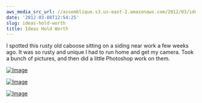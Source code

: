 ```yaml
---
aws_media_src_url: //assemblique.s3.us-east-2.amazonaws.com/2012/03/ideasholdworth1.jpg
date: '2012-03-08T12:54:25'
slug: ideas-hold-worth
title: Ideas Hold Worth
---
```


 I spotted this rusty old caboose sitting on a siding near work a few weeks ago. It was so rusty and unique I had to run home and get my camera. Took a bunch of pictures, and then did a little Photoshop work on them.

 [![Image](//assemblique.s3.us-east-2.amazonaws.com/2012/03/ideasholdworth1.jpg?w=487)](//assemblique.s3.us-east-2.amazonaws.com/2012/03/ideasholdworth1.jpg)

 [![Image](//assemblique.s3.us-east-2.amazonaws.com/2012/03/ideasholdworth2.jpg?w=487)](//assemblique.s3.us-east-2.amazonaws.com/2012/03/ideasholdworth2.jpg)

 [![Image](//assemblique.s3.us-east-2.amazonaws.com/2012/03/ideasholdworth3.jpg?w=487)](//assemblique.s3.us-east-2.amazonaws.com/2012/03/ideasholdworth3.jpg)